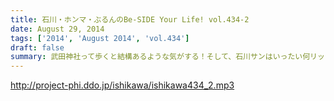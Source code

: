 ```yaml
---
title: 石川・ホンマ・ぶるんのBe-SIDE Your Life! vol.434-2
date: August 29, 2014
tags: ['2014', 'August 2014', 'vol.434']
draft: false
summary: 武田神社って歩くと結構あるような気がする！そして、石川サンはいったい何リットルのビールを飲んでいるだろう・・・ＮＡＭＡＥ
---
```


http://project-phi.ddo.jp/ishikawa/ishikawa434_2.mp3